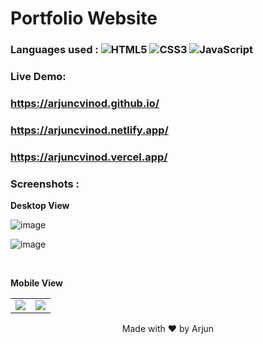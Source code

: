
# Portfolio Website

### Languages used : ![HTML5](https://img.shields.io/badge/html5-%23E34F26.svg?style=flat&logo=html5&logoColor=white) ![CSS3](https://img.shields.io/badge/css3-%231572B6.svg?style=flat&logo=css3&logoColor=white)  ![JavaScript](https://img.shields.io/badge/javascript-%23323330.svg?style=flat&logo=javascript&logoColor=%23F7DF1E)
### Live Demo:
### https://arjuncvinod.github.io/
 ### https://arjuncvinod.netlify.app/
 ### https://arjuncvinod.vercel.app/
 
### Screenshots :

**Desktop View** <br>

![image](https://github.com/arjuncvinod/arjuncvinod.github.io/assets/68469520/8cf72fa0-d934-4d21-a9d2-e11acc28c0d1)

![image](https://github.com/arjuncvinod/arjuncvinod.github.io/assets/68469520/0e502839-5e08-4258-b144-aa4ea1156492)


<br>

**Mobile View** <br>

<table>
 <tr>
  <td> <img src="https://github.com/arjuncvinod/arjuncvinod.github.io/assets/68469520/e12a1d7d-f1f2-4cea-a18f-6ee3bef4845b"/> </td>
  <td> <img src="https://github.com/arjuncvinod/arjuncvinod.github.io/assets/68469520/1a216aac-c674-4882-9149-de083ffe8fb9"/> </td>
 </tr>
</table>

<p align=center> Made with ❤️ by Arjun </p>




